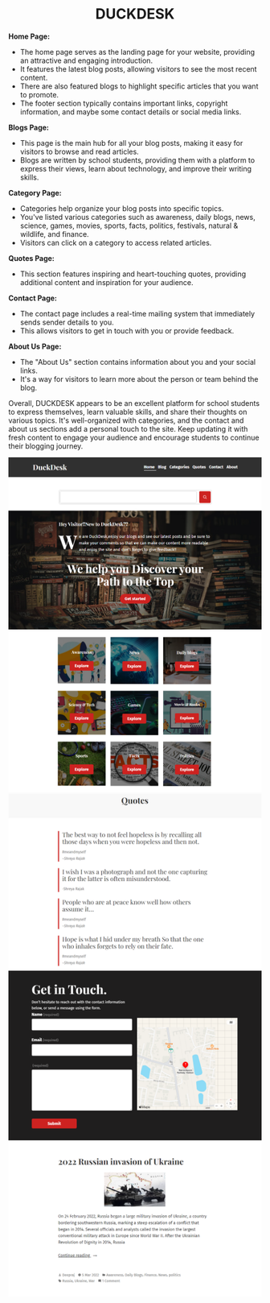 <h1 align="center">DUCKDESK</h1>

**Home Page:**
- The home page serves as the landing page for your website, providing an attractive and engaging introduction.
- It features the latest blog posts, allowing visitors to see the most recent content.
- There are also featured blogs to highlight specific articles that you want to promote.
- The footer section typically contains important links, copyright information, and maybe some contact details or social media links.

**Blogs Page:**
- This page is the main hub for all your blog posts, making it easy for visitors to browse and read articles.
- Blogs are written by school students, providing them with a platform to express their views, learn about technology, and improve their writing skills.

**Category Page:**
- Categories help organize your blog posts into specific topics.
- You've listed various categories such as awareness, daily blogs, news, science, games, movies, sports, facts, politics, festivals, natural & wildlife, and finance.
- Visitors can click on a category to access related articles.

**Quotes Page:**
- This section features inspiring and heart-touching quotes, providing additional content and inspiration for your audience.

**Contact Page:**
- The contact page includes a real-time mailing system that immediately sends sender details to you.
- This allows visitors to get in touch with you or provide feedback.

**About Us Page:**
- The "About Us" section contains information about you and your social links.
- It's a way for visitors to learn more about the person or team behind the blog.

Overall, DUCKDESK appears to be an excellent platform for school students to express themselves, learn valuable skills, and share their thoughts on various topics. It's well-organized with categories, and the contact and about us sections add a personal touch to the site. Keep updating it with fresh content to engage your audience and encourage students to continue their blogging journey.

<img src="templates/img1.png">
<img src="templates/img2.png">
<img src="templates/img3.png">
<img src="templates/img4.png">
<img src="templates/img5.png">
